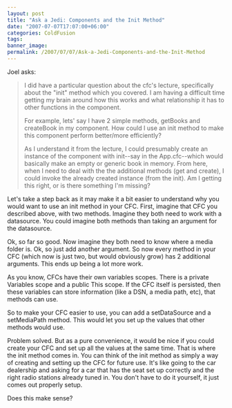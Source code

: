```yaml
---
layout: post
title: "Ask a Jedi: Components and the Init Method"
date: "2007-07-07T17:07:00+06:00"
categories: ColdFusion 
tags: 
banner_image: 
permalink: /2007/07/07/Ask-a-Jedi-Components-and-the-Init-Method
---
```


Joel asks:

<blockquote>
I did have a particular question about the cfc's lecture,
specifically about the "init" method which you covered.  I am having a difficult time getting my brain around how this works and what relationship it has to other functions in the component. 

For example, lets' say I have 2 simple
methods, getBooks and createBook in my component.  How could I use an init method to make this component perform better/more efficiently? 

As I understand it from the lecture, I could presumably create an instance of the component with init--say in the App.cfc--which would basically make an empty or
generic book in memory.  From here, when I need to deal with the the additional methods (get and create), I could invoke the already created instance (from the init).  Am I getting this right, or is there something I'm missing?
</blockquote>

Let's take a step back as it may make it a bit easier to understand why you would want to use an init method in your CFC. First, imagine that CFC you described above, with two methods. Imagine they both need to work with a datasource. You could imagine both methods than taking an argument for the datasource.

Ok, so far so good. Now imagine they both need to know where a media folder is. Ok, so just add another argument. So now every method in your CFC (which now is just two, but would obviously grow) has 2 additional arguments. This ends up being a lot more work. 

As you know, CFCs have their own variables scopes. There is a private Variables scope and a public This scope. If the CFC itself is persisted, then these variables can store information (like a DSN, a media path, etc), that methods can use. 

So to make your CFC easier to use, you can add a setDataSource and a setMediaPath method. This would let you set up the values that other methods would use. 

Problem solved. But as a pure convenience, it would be nice if you could create your CFC and set up all the values at the same time. That is where the init method comes in. You can think of the init method as simply a way of creating and setting up the CFC for future use. It's like going to the car dealership and asking for a car that has the seat set up correctly and the right radio stations already tuned in. You don't have to do it yourself, it just comes out properly setup. 

Does this make sense?